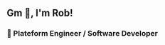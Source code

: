 <h2>Gm 🍵, I'm Rob!</h2>
<h3>🥞 Plateform Engineer / Software Developer</h3>
<!-- <img align='right' src="https://github-readme-stats.vercel.app/api?username=rrobrms&show_icons=true&theme=radical", width="300" height="150"> -->

<!--START_SECTION:wasska-->
<!--END_SECTION:waka-->

